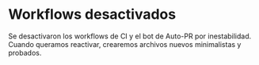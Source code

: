 # Workflows desactivados

Se desactivaron los workflows de CI y el bot de Auto-PR por inestabilidad.
Cuando queramos reactivar, crearemos archivos nuevos minimalistas y probados.
